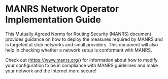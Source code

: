 **MANRS Network Operator Implementation Guide**
================

This Mutually Agreed Norms for Routing Security (MANRS) document provides guidance on how to deploy the measures required by MANRS and is targeted at stub networks and small providers. This document will also help in checking whether a network setup is conformant with MANRS.


Check out (https://www.manrs.org/) for information about how to modify your configuration to be in compliance with MANRS guidelines and make your network and the Internet more secure!



